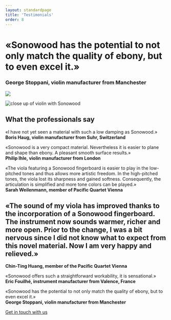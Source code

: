 ```yaml
---
layout: standardpage
title: 'Testimonials'
order: 8
---
```


<div class="full-width-kenburns">
    <div class="wrap-bg-image">
        <h1>«Sonowood has the potential to not only match the quality of ebony, but to even excel it.»</h1>
        <h3>George Stoppani, violin manufacturer from Manchester</h3>
        <p class="arrow-down"><img src="/swisswoodsolutions/assets/images/arrow-d-white.svg"/></p>
    </div>
    <img srcset="/swisswoodsolutions/assets/images/testimonial_2x.jpg"
         src="/swisswoodsolutions/assets/images/testimonial.jpg" alt="close up of violin with Sonowood">
</div>
<div class="full-width">
    <div class="wrap-grid-2">
        <h2>What the professionals say</h2>
        <p>«I have not yet seen a material with such a low damping as Sonowood.»<br>
        <strong>Boris Haug, violin manufacturer from Suhr, Switzerland</strong>
        </p>
        <p>«Sonowood is a very compact material. Nevertheless it is easier to plane and shape than ebony. A pleasant smooth surface results.»
        <br><strong>Philip Ihle, violin manufacturer from London</strong>
        </p>
        <p>«The viola featuring a Sonowood fingerboard is easier to play in the low-pitched tones and thus allows more artistic freedom. In the high-pitched tones, the viola lost its sharpness and gained softness. Consequently, the articulation is simplified and more tone colors can be played.»<br>
        <strong>Sarah Weilenmann, member of Pacific Quartet Vienna</strong>
        </p>
    </div>
</div>
<div class="full-width-grey">
    <div class="wrap-grid-2">
        <h2 class="align-center-italic">«The sound of my viola has improved thanks to the incorporation of a Sonowood fingerboard. The instrument now sounds warmer, richer and more open. Prior to the change, I was a bit nervous since I did not know what to expect from this novel material. Now I am very happy and relieved.»</h2>
        <p class="align-center"><strong>Chin-Ting Huang, member of the Pacific Quartet Vienna</strong></p>
    </div>
</div>
<div class="full-width">
    <div class="wrap-grid-2">
        <p>«Sonowood offers such a straightforward workability, it is sensational.»<br>
        <strong>Eric Fouilhé, instrument manufacturer from Valence, France</strong></p>
        <p>«Sonowood has the potential to not only match the quality of ebony, but to even excel it.»<br>
        <strong>George Stoppani, violin manufacturer from Manchester</strong></p>
        <p class="extra-margin-top"><a class="btn-red" href="/swisswoodsolutions/Contact">Get in touch with us</a></p>
      </div>
  </div>
